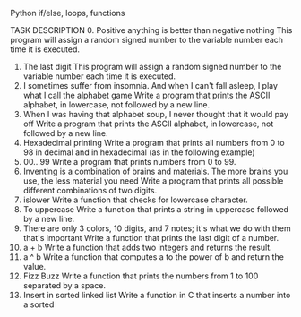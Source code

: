 Python if/else, loops, functions

TASK	DESCRIPTION
0. Positive anything is better than negative nothing	This program will assign a random signed number to the variable number each time it is executed.
1. The last digit	This program will assign a random signed number to the variable number each time it is executed.
2. I sometimes suffer from insomnia. And when I can't fall asleep, I play what I call the alphabet game	Write a program that prints the ASCII alphabet, in lowercase, not followed by a new line.
3. When I was having that alphabet soup, I never thought that it would pay off	Write a program that prints the ASCII alphabet, in lowercase, not followed by a new line.
4. Hexadecimal printing	Write a program that prints all numbers from 0 to 98 in decimal and in hexadecimal (as in the following example)
5. 00...99	Write a program that prints numbers from 0 to 99.
6. Inventing is a combination of brains and materials. The more brains you use, the less material you need	Write a program that prints all possible different combinations of two digits.
7. islower	Write a function that checks for lowercase character.
8. To uppercase	Write a function that prints a string in uppercase followed by a new line.
9. There are only 3 colors, 10 digits, and 7 notes; it's what we do with them that's important	Write a function that prints the last digit of a number.
10. a + b	Write a function that adds two integers and returns the result.
11. a ^ b	Write a function that computes a to the power of b and return the value.
12. Fizz Buzz	Write a function that prints the numbers from 1 to 100 separated by a space.
13. Insert in sorted linked list	Write a function in C that inserts a number into a sorted 
